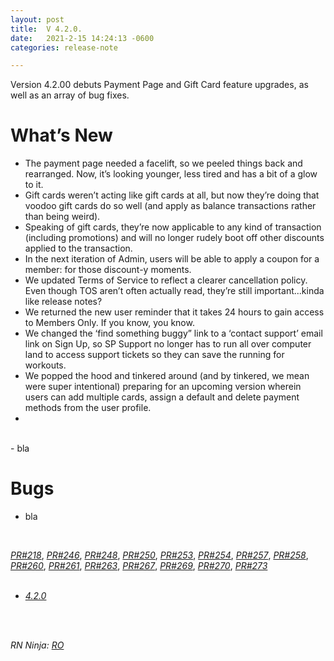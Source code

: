 ```yaml
---
layout: post
title:  V 4.2.0.
date:   2021-2-15 14:24:13 -0600
categories: release-note

---
```

Version 4.2.00 debuts Payment Page and Gift Card feature upgrades, as well as an array of bug fixes.

# What’s New
- The payment page needed a facelift, so we peeled things back and rearranged. Now, it’s looking younger, less tired and has a bit of a glow to it.
- Gift cards weren’t acting like gift cards at all, but now they’re doing that voodoo gift cards do so well (and apply as balance transactions rather than being weird).
- Speaking of gift cards, they’re now applicable to any kind of transaction (including promotions) and will no longer rudely boot off other discounts applied to the transaction.
- In the next iteration of Admin, users will be able to apply a coupon for a member: for those discount-y moments. 
- We updated Terms of Service to reflect a clearer cancellation policy. Even though TOS aren’t often actually read, they’re still important...kinda like release notes?
- We returned the new user reminder that it takes 24 hours to gain access to Members Only. If you know, you know. 
- We changed the ‘find something buggy” link to a ‘contact support’ email link on Sign Up, so SP Support no longer has to run all over computer land to access support tickets so they can save the running for workouts. 
- We popped the hood and tinkered around (and by tinkered, we mean were super intentional) preparing for an upcoming version wherein users can add multiple cards, assign a default and delete payment methods from the user profile. 
- 
<br/>
- bla

# Bugs

- bla



<br/>

*[PR#218](https://github.com/streetparking/my-streetparking/pull/218)*, *[PR#246](https://github.com/streetparking/my-streetparking/pull/246)*, *[PR#248](https://github.com/streetparking/my-streetparking/pull/248)*, *[PR#250](https://github.com/streetparking/my-streetparking/pull/250)*, *[PR#253](https://github.com/streetparking/my-streetparking/pull/253)*, *[PR#254](https://github.com/streetparking/my-streetparking/pull/254)*, *[PR#257](https://github.com/streetparking/my-streetparking/pull/257)*, *[PR#258](https://github.com/streetparking/my-streetparking/pull/258)*, *[PR#260](https://github.com/streetparking/my-streetparking/pull/260)*, *[PR#261](https://github.com/streetparking/my-streetparking/pull/261)*, *[PR#263](https://github.com/streetparking/my-streetparking/pull/263)*, *[PR#267](https://github.com/streetparking/my-streetparking/pull/267)*, *[PR#269](https://github.com/streetparking/my-streetparking/pull/269)*, *[PR#270](https://github.com/streetparking/my-streetparking/pull/270)*, *[PR#273](https://github.com/streetparking/my-streetparking/pull/273)* 
<br/>
<br/>

 * *[4.2.0](https://github.com/streetparking/my-streetparking/releases/tag/v4.2.0)* 
<br/>
<br/>

_RN Ninja: [RO](https://github.com/robyanna)_
 
 
 